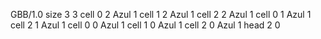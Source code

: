 <gs-board without-header> GBB/1.0
size 3 3
cell 0 2 Azul 1 
cell 1 2 Azul 1 
cell 2 2 Azul 1 
cell 0 1 Azul 1 
cell 2 1 Azul 1 
cell 0 0 Azul 1 
cell 1 0 Azul 1 
cell 2 0 Azul 1 
head 2 0 </gs-board>